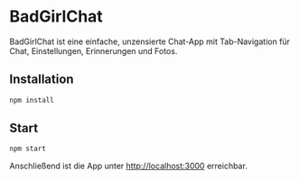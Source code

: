 # BadGirlChat

BadGirlChat ist eine einfache, unzensierte Chat-App mit Tab-Navigation für Chat, Einstellungen, Erinnerungen und Fotos.

## Installation

```bash
npm install
```

## Start

```bash
npm start
```

Anschließend ist die App unter [http://localhost:3000](http://localhost:3000) erreichbar.

